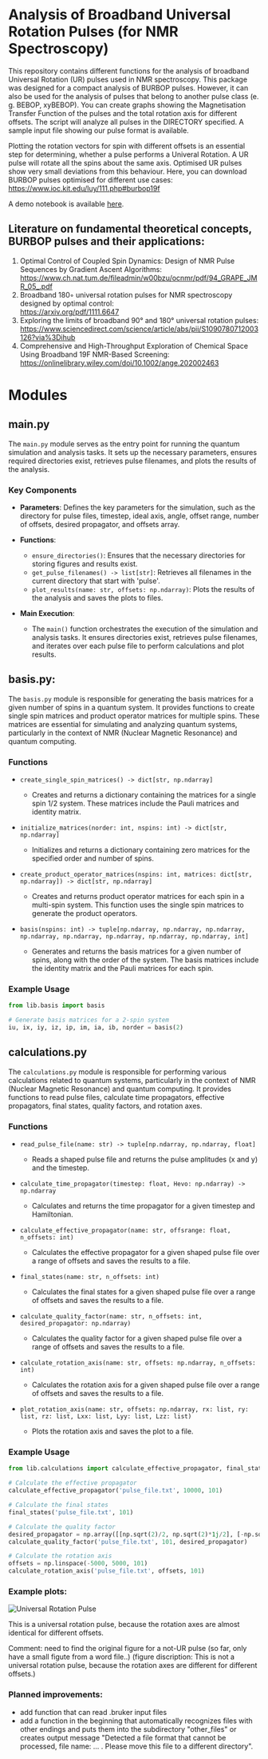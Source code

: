 # Analysis of Broadband Universal Rotation Pulses (for NMR Spectroscopy)

This repository contains different functions for the analysis of broadband Universal Rotation (UR) pulses used in NMR spectroscopy. 
This package was designed for a compact analysis of BURBOP pulses. However, it can also be used for the analysis of pulses that belong to another pulse class (e. g. BEBOP, xyBEBOP). You can create graphs showing the Magnetisation Transfer Function of the pulses and the total rotation axis for different offsets. 
The script will analyze all pulses in the DIRECTORY specified. A sample input file showing our pulse format is available.

Plotting the rotation vectors for spin with different offsets is an essential step for determining, whether a pulse performs a Univeral Rotation.
A UR pulse will rotate all the spins about the same axis. Optimised UR pulses show very small deviations from this behaviour.
Here, you can download BURBOP pulses optimised for different use cases: https://www.ioc.kit.edu/luy/111.php#burbop19f

A demo notebook is available [here](https://github.com/StellaSlad/analysis_of_universal_rotation_pulses/edit/main/demo.ipynb).

## Literature on fundamental theoretical concepts, BURBOP pulses and their applications:
1. Optimal Control of Coupled Spin Dynamics: Design of NMR Pulse Sequences by Gradient Ascent Algorithms:
https://www.ch.nat.tum.de/fileadmin/w00bzu/ocnmr/pdf/94_GRAPE_JMR_05_.pdf
2. Broadband 180◦ universal rotation pulses for NMR spectroscopy designed by optimal control:
<br /> https://arxiv.org/pdf/1111.6647
4. Exploring the limits of broadband 90° and 180° universal rotation pulses:
https://www.sciencedirect.com/science/article/abs/pii/S1090780712003126?via%3Dihub
5. Comprehensive and High-Throughput Exploration of Chemical Space Using Broadband 19F NMR-Based Screening:
https://onlinelibrary.wiley.com/doi/10.1002/ange.202002463

# Modules

## main.py

The `main.py` module serves as the entry point for running the quantum simulation and analysis tasks. It sets up the necessary parameters, ensures required directories exist, retrieves pulse filenames, and plots the results of the analysis.

### Key Components

- **Parameters**: Defines the key parameters for the simulation, such as the directory for pulse files, timestep, ideal axis, angle, offset range, number of offsets, desired propagator, and offsets array.

- **Functions**:
  - `ensure_directories()`: Ensures that the necessary directories for storing figures and results exist.
  - `get_pulse_filenames() -> list[str]`: Retrieves all filenames in the current directory that start with 'pulse'.
  - `plot_results(name: str, offsets: np.ndarray)`: Plots the results of the analysis and saves the plots to files.

- **Main Execution**:
  - The `main()` function orchestrates the execution of the simulation and analysis tasks. It ensures directories exist, retrieves pulse filenames, and iterates over each pulse file to perform calculations and plot results.

## basis.py:

The `basis.py` module is responsible for generating the basis matrices for a given number of spins in a quantum system. It provides functions to create single spin matrices and product operator matrices for multiple spins. These matrices are essential for simulating and analyzing quantum systems, particularly in the context of NMR (Nuclear Magnetic Resonance) and quantum computing.

### Functions

- `create_single_spin_matrices() -> dict[str, np.ndarray]`
  - Creates and returns a dictionary containing the matrices for a single spin 1/2 system. These matrices include the Pauli matrices and identity matrix.

- `initialize_matrices(norder: int, nspins: int) -> dict[str, np.ndarray]`
  - Initializes and returns a dictionary containing zero matrices for the specified order and number of spins.

- `create_product_operator_matrices(nspins: int, matrices: dict[str, np.ndarray]) -> dict[str, np.ndarray]`
  - Creates and returns product operator matrices for each spin in a multi-spin system. This function uses the single spin matrices to generate the product operators.

- `basis(nspins: int) -> tuple[np.ndarray, np.ndarray, np.ndarray, np.ndarray, np.ndarray, np.ndarray, np.ndarray, np.ndarray, int]`
  - Generates and returns the basis matrices for a given number of spins, along with the order of the system. The basis matrices include the identity matrix and the Pauli matrices for each spin.

### Example Usage

```python
from lib.basis import basis

# Generate basis matrices for a 2-spin system
iu, ix, iy, iz, ip, im, ia, ib, norder = basis(2)
```

## calculations.py

The `calculations.py` module is responsible for performing various calculations related to quantum systems, particularly in the context of NMR (Nuclear Magnetic Resonance) and quantum computing. It provides functions to read pulse files, calculate time propagators, effective propagators, final states, quality factors, and rotation axes.

### Functions

- `read_pulse_file(name: str) -> tuple[np.ndarray, np.ndarray, float]`
  - Reads a shaped pulse file and returns the pulse amplitudes (x and y) and the timestep.

- `calculate_time_propagator(timestep: float, Hevo: np.ndarray) -> np.ndarray`
  - Calculates and returns the time propagator for a given timestep and Hamiltonian.

- `calculate_effective_propagator(name: str, offsrange: float, n_offsets: int)`
  - Calculates the effective propagator for a given shaped pulse file over a range of offsets and saves the results to a file.

- `final_states(name: str, n_offsets: int)`
  - Calculates the final states for a given shaped pulse file over a range of offsets and saves the results to a file.

- `calculate_quality_factor(name: str, n_offsets: int, desired_propagator: np.ndarray)`
  - Calculates the quality factor for a given shaped pulse file over a range of offsets and saves the results to a file.

- `calculate_rotation_axis(name: str, offsets: np.ndarray, n_offsets: int)`
  - Calculates the rotation axis for a given shaped pulse file over a range of offsets and saves the results to a file.

- `plot_rotation_axis(name: str, offsets: np.ndarray, rx: list, ry: list, rz: list, Lxx: list, Lyy: list, Lzz: list)`
  - Plots the rotation axis and saves the plot to a file.

### Example Usage

```python
from lib.calculations import calculate_effective_propagator, final_states, calculate_quality_factor, calculate_rotation_axis

# Calculate the effective propagator
calculate_effective_propagator('pulse_file.txt', 10000, 101)

# Calculate the final states
final_states('pulse_file.txt', 101)

# Calculate the quality factor
desired_propagator = np.array([[np.sqrt(2)/2, np.sqrt(2)*1j/2], [-np.sqrt(2)/2, np.sqrt(2)*1j/2]])
calculate_quality_factor('pulse_file.txt', 101, desired_propagator)

# Calculate the rotation axis
offsets = np.linspace(-5000, 5000, 101)
calculate_rotation_axis('pulse_file.txt', offsets, 101)
```

  
### Example plots:

![Universal Rotation Pulse](https://github.com/StellaSlad/analysis_of_univeral_rotation_pulses/blob/main/images/UR.jpg)

This is a universal rotation pulse, because the rotation axes are almost identical for different offsets.

Comment: need to find the original figure for a not-UR pulse (so far, only have a small figute from a word file..)
(figure discription: This is not a universal rotation pulse, because the rotation axes are different for different offsets.)

### Planned improvements:

- add function that can read .bruker input files
- add a function in the beginning that automatically recognizes files with other endings and puts them into the subdirectory
"other_files" or creates output message "Detected a file format that cannot be processed, file name: ... . Please move this file to a different
directory".
